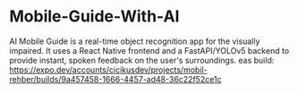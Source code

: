 # Mobile-Guide-With-AI
AI Mobile Guide is a real-time object recognition app for the visually impaired. It uses a React Native frontend and a FastAPI/YOLOv5 backend to provide instant, spoken feedback on the user's surroundings.
eas build: https://expo.dev/accounts/cicikusdev/projects/mobil-rehber/builds/9a457458-1666-4457-ad48-36c22f52ce1c
